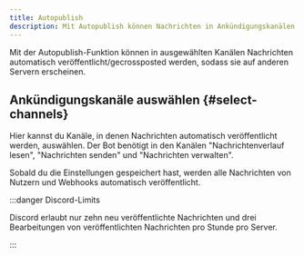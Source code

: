 ```yaml
---
title: Autopublish
description: Mit Autopublish können Nachrichten in Ankündigungskanälen automatisch veröffentlicht werden.
---
```


Mit der Autopublish-Funktion können in ausgewählten Kanälen Nachrichten automatisch veröffentlicht/gecrossposted werden, sodass sie auf anderen Servern erscheinen.

## Ankündigungskanäle auswählen {#select-channels}

Hier kannst du Kanäle, in denen Nachrichten automatisch veröffentlicht werden, auswählen. Der Bot benötigt in den Kanälen "Nachrichtenverlauf lesen", "Nachrichten senden" und "Nachrichten verwalten".

Sobald du die Einstellungen gespeichert hast, werden alle Nachrichten von Nutzern und Webhooks automatisch veröffentlicht.

:::danger Discord-Limits

Discord erlaubt nur zehn neu veröffentlichte Nachrichten und drei Bearbeitungen von veröffentlichten Nachrichten pro Stunde pro Server.

:::

